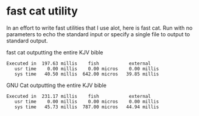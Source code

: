 fast cat utility
===

In an effort to write fast utilities that I use alot, here is fast cat. Run with no parameters to echo the standard input or specify a single file to output to standard output.

fast cat outputting the entire KJV bible
```
Executed in  197.63 millis    fish           external
   usr time    0.00 millis    0.00 micros    0.00 millis
   sys time   40.50 millis  642.00 micros   39.85 millis
```

GNU Cat outputting the entire KJV bible
```
Executed in  231.17 millis    fish           external
   usr time    0.00 millis    0.00 micros    0.00 millis
   sys time   45.73 millis  787.00 micros   44.94 millis
```